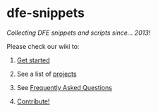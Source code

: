 dfe-snippets
============

_Collecting DFE snippets and scripts since... 2013!_

Please check our wiki to:

1. [Get started](https://bitbucket.org/customcomputing/dfe-snippets/wiki/Users)

2. See a list of [projects](https://bitbucket.org/customcomputing/dfe-snippets/wiki/Projects)

3. See [Frequently Asked Questions](https://bitbucket.org/customcomputing/dfe-snippets/wiki/FAQ)

4. [Contribute!](https://bitbucket.org/customcomputing/dfe-snippets/wiki/Contributing)

